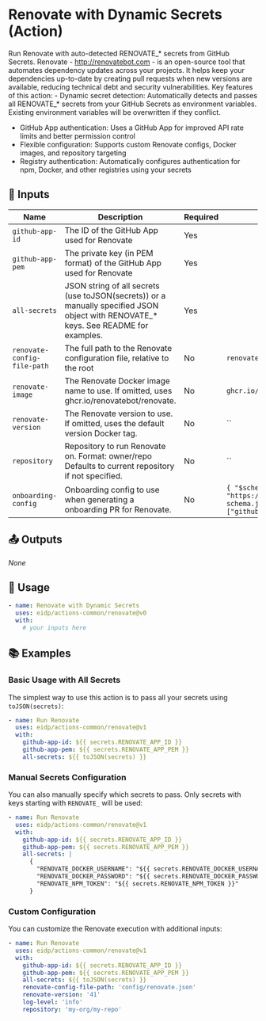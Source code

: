 <!-- NOTE: This file's contents are automatically generated. Do not edit manually. -->
# Renovate with Dynamic Secrets (Action)

Run Renovate with auto-detected RENOVATE_* secrets from GitHub Secrets.
Renovate - http://renovatebot.com - is an open-source tool that automates dependency updates across your projects. It helps keep your dependencies up-to-date by creating pull requests when new versions are available, reducing technical debt and security vulnerabilities.
Key features of this action: - Dynamic secret detection: Automatically detects and passes all RENOVATE_*
  secrets from your GitHub Secrets as environment variables. Existing environment variables
  will be overwritten if they conflict.
- GitHub App authentication: Uses a GitHub App for improved API rate limits
  and better permission control
- Flexible configuration: Supports custom Renovate configs, Docker images,
  and repository targeting
- Registry authentication: Automatically configures authentication for npm,
  Docker, and other registries using your secrets

## 🔧 Inputs

|            Name           |                                                            Description                                                            |Required|                                                     Default                                                    |
|---------------------------|-----------------------------------------------------------------------------------------------------------------------------------|--------|----------------------------------------------------------------------------------------------------------------|
|      `github-app-id`      |                                             The ID of the GitHub App used for Renovate                                            |   Yes  |                                                                                                                |
|      `github-app-pem`     |                                The private key (in PEM format) of the GitHub App used for Renovate                                |   Yes  |                                                                                                                |
|       `all-secrets`       |JSON string of all secrets (use toJSON(secrets)) or a manually specified JSON object with RENOVATE_* keys. See README for examples.|   Yes  |                                                                                                                |
|`renovate-config-file-path`|                               The full path to the Renovate configuration file, relative to the root                              |   No   |                                                 `renovate.json`                                                |
|      `renovate-image`     |                       The Renovate Docker image name to use. If omitted, uses ghcr.io/renovatebot/renovate.                       |   No   |                                         `ghcr.io/renovatebot/renovate`                                         |
|     `renovate-version`    |                           The Renovate version to use. If omitted, uses the default version Docker tag.                           |   No   |                                                       ``                                                       |
|        `repository`       |                 Repository to run Renovate on. Format: owner/repo Defaults to current repository if not specified.                |   No   |                                                       ``                                                       |
|    `onboarding-config`    |                               Onboarding config to use when generating a onboarding PR for Renovate.                              |   No   |`{ "$schema": "https://docs.renovatebot.com/renovate-schema.json", "extends": ["github>eidp/renovate-config"] }`|

## 📤 Outputs

_None_

## 🚀 Usage

```yaml
- name: Renovate with Dynamic Secrets
  uses: eidp/actions-common/renovate@v0
  with:
    # your inputs here
```


## 📚 Examples

### Basic Usage with All Secrets

The simplest way to use this action is to pass all your secrets using `toJSON(secrets)`:

```yaml
- name: Run Renovate
  uses: eidp/actions-common/renovate@v1
  with:
    github-app-id: ${{ secrets.RENOVATE_APP_ID }}
    github-app-pem: ${{ secrets.RENOVATE_APP_PEM }}
    all-secrets: ${{ toJSON(secrets) }}
```

### Manual Secrets Configuration

You can also manually specify which secrets to pass. Only secrets with keys starting with `RENOVATE_` will be used:

```yaml
- name: Run Renovate
  uses: eidp/actions-common/renovate@v1
  with:
    github-app-id: ${{ secrets.RENOVATE_APP_ID }}
    github-app-pem: ${{ secrets.RENOVATE_APP_PEM }}
    all-secrets: |
      {
        "RENOVATE_DOCKER_USERNAME": "${{ secrets.RENOVATE_DOCKER_USERNAME }}",
        "RENOVATE_DOCKER_PASSWORD": "${{ secrets.RENOVATE_DOCKER_PASSWORD }}",
        "RENOVATE_NPM_TOKEN": "${{ secrets.RENOVATE_NPM_TOKEN }}"
      }
```

### Custom Configuration

You can customize the Renovate execution with additional inputs:

```yaml
- name: Run Renovate
  uses: eidp/actions-common/renovate@v1
  with:
    github-app-id: ${{ secrets.RENOVATE_APP_ID }}
    github-app-pem: ${{ secrets.RENOVATE_APP_PEM }}
    all-secrets: ${{ toJSON(secrets) }}
    renovate-config-file-path: 'config/renovate.json'
    renovate-version: '41'
    log-level: 'info'
    repository: 'my-org/my-repo'
```
